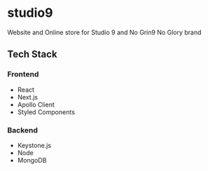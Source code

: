 # studio9
Website and Online store for Studio 9 and No Grin9 No Glory brand

## Tech Stack
### Frontend
* React
* Next.js
* Apollo Client
* Styled Components

### Backend
* Keystone.js
* Node
* MongoDB

